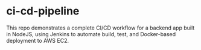 # ci-cd-pipeline
This repo demonstrates a complete CI/CD workflow for a backend app built in NodeJS, using Jenkins to automate build, test, and Docker-based deployment to AWS EC2.
